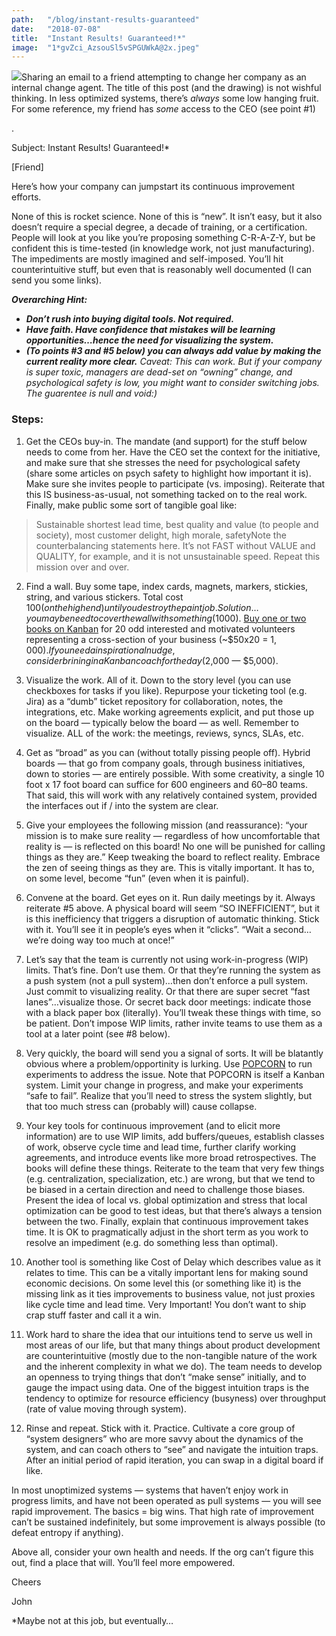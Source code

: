 ```yaml
---
path:	"/blog/instant-results-guaranteed"
date:	"2018-07-08"
title:	"Instant Results! Guaranteed!*"
image:	"1*gvZci_AzsouSl5vSPGUWkA@2x.jpeg"
---
```


![](/images/1*gvZci_AzsouSl5vSPGUWkA@2x.jpeg)Sharing an email to a friend attempting to change her company as an internal change agent. The title of this post (and the drawing) is not wishful thinking. In less optimized systems, there’s *always* some low hanging fruit. For some reference, my friend has *some* access to the CEO (see point #1)

.

Subject: Instant Results! Guaranteed!*

[Friend]

Here’s how your company can jumpstart its continuous improvement efforts.

None of this is rocket science. None of this is “new”. It isn’t easy, but it also doesn’t require a special degree, a decade of training, or a certification. People will look at you like you’re proposing something C-R-A-Z-Y, but be confident this is time-tested (in knowledge work, not just manufacturing). The impediments are mostly imagined and self-imposed. You’ll hit counterintuitive stuff, but even that is reasonably well documented (I can send you some links).

***Overarching Hint:***

* ***Don’t rush into buying digital tools. Not required.***
* ***Have faith. Have confidence that mistakes will be learning opportunities…hence the need for visualizing the system.***
* ***(To points #3 and #5 below) you can always add value by making the current reality more clear.***
*Caveat: This can work. But if your company is super toxic, managers are dead-set on “owning” change, and psychological safety is low, you might want to consider switching jobs. The guarentee is null and void:)*

### Steps:

1. Get the CEOs buy-in. The mandate (and support) for the stuff below needs to come from her. Have the CEO set the context for the initiative, and make sure that she stresses the need for psychological safety (share some articles on psych safety to highlight how important it is). Make sure she invites people to participate (vs. imposing). Reiterate that this IS business-as-usual, not something tacked on to the real work. Finally, make public some sort of tangible goal like:


> Sustainable shortest lead time, best quality and value (to people and society), most customer delight, high morale, safetyNote the counterbalancing statements here. It’s not FAST without VALUE and QUALITY, for example, and it is not unsustainable speed. Repeat this mission over and over.

2. Find a wall. Buy some tape, index cards, magnets, markers, stickies, string, and various stickers. Total cost $100 (on the high end) until you destroy the paintjob. Solution…you maybe need to cover the wall with something ($1000). [Buy one or two books on Kanban](https://www.amazon.com/s/ref=nb_sb_noss?url=search-alias%3Ddigital-text&field-keywords=Kanban) for 20 odd interested and motivated volunteers representing a cross-section of your business (~$50x20 = $1,000). If you need a inspirational nudge, consider brining in a Kanban coach for the day ($2,000 — $5,000).

3. Visualize the work. All of it. Down to the story level (you can use checkboxes for tasks if you like). Repurpose your ticketing tool (e.g. Jira) as a “dumb” ticket repository for collaboration, notes, the integrations, etc. Make working agreements explicit, and put those up on the board — typically below the board — as well. Remember to visualize. ALL of the work: the meetings, reviews, syncs, SLAs, etc.

4. Get as “broad” as you can (without totally pissing people off). Hybrid boards — that go from company goals, through business initiatives, down to stories — are entirely possible. With some creativity, a single 10 foot x 17 foot board can suffice for 600 engineers and 60–80 teams. That said, this will work with any relatively contained system, provided the interfaces out if / into the system are clear.

5. Give your employees the following mission (and reassurance): “your mission is to make sure reality — regardless of how uncomfortable that reality is — is reflected on this board! No one will be punished for calling things as they are.” Keep tweaking the board to reflect reality. Embrace the zen of seeing things as they are. This is vitally important. It has to, on some level, become “fun” (even when it is painful).

6. Convene at the board. Get eyes on it. Run daily meetings by it. Always reiterate #5 above. A physical board will seem “SO INEFFICIENT”, but it is this inefficiency that triggers a disruption of automatic thinking. Stick with it. You’ll see it in people’s eyes when it “clicks”. “Wait a second…we’re doing way too much at once!”

7. Let’s say that the team is currently not using work-in-progress (WIP) limits. That’s fine. Don’t use them. Or that they’re running the system as a push system (not a pull system)…then don’t enforce a pull system. Just commit to visualizing reality. Or that there are super secret “fast lanes”…visualize those. Or secret back door meetings: indicate those with a black paper box (literally). You’ll tweak these things with time, so be patient. Don’t impose WIP limits, rather invite teams to use them as a tool at a later point (see #8 below).

8. Very quickly, the board will send you a signal of sorts. It will be blatantly obvious where a problem/opportinity is lurking. Use [POPCORN](https://www.slideshare.net/mobile/cperrone/popcornflow-continuous-evolution-through-ultrarapid-experimentation) to run experiments to address the issue. Note that POPCORN is itself a Kanban system. Limit your change in progress, and make your experiments “safe to fail”. Realize that you’ll need to stress the system slightly, but that too much stress can (probably will) cause collapse.

9. Your key tools for continuous improvement (and to elicit more information) are to use WIP limits, add buffers/queues, establish classes of work, observe cycle time and lead time, further clarify working agreements, and introduce events like more broad retrospectives. The books will define these things. Reiterate to the team that very few things (e.g. centralization, specialization, etc.) are wrong, but that we tend to be biased in a certain direction and need to challenge those biases. Present the idea of local vs. global optimization and stress that local optimization can be good to test ideas, but that there’s always a tension between the two. Finally, explain that continuous improvement takes time. It is OK to pragmatically adjust in the short term as you work to resolve an impediment (e.g. do something less than optimal).

10. Another tool is something like Cost of Delay which describes value as it relates to time. This can be a vitally important lens for making sound economic decisions. On some level this (or something like it) is the missing link as it ties improvements to business value, not just proxies like cycle time and lead time. Very Important! You don’t want to ship crap stuff faster and call it a win.

11. Work hard to share the idea that our intuitions tend to serve us well in most areas of our life, but that many things about product development are counterintuitive (mostly due to the non-tangible nature of the work and the inherent complexity in what we do). The team needs to develop an openness to trying things that don’t “make sense” initially, and to gauge the impact using data. One of the biggest intuition traps is the tendency to optimize for resource efficiency (busyness) over throughput (rate of value moving through system).

12. Rinse and repeat. Stick with it. Practice. Cultivate a core group of “system designers” who are more savvy about the dynamics of the system, and can coach others to “see” and navigate the intuition traps. After an initial period of rapid iteration, you can swap in a digital board if like.

In most unoptimized systems — systems that haven’t enjoy work in progress limits, and have not been operated as pull systems — you will see rapid improvement. The basics = big wins. That high rate of improvement can’t be sustained indefinitely, but some improvement is always possible (to defeat entropy if anything).

Above all, consider your own health and needs. If the org can’t figure this out, find a place that will. You’ll feel more empowered.

Cheers

John

*Maybe not at this job, but eventually…

